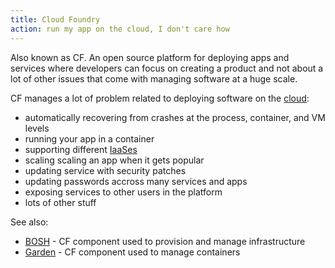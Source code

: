 ```yaml
---
title: Cloud Foundry
action: run my app on the cloud, I don't care how
---
```


Also known as CF. An open source platform for deploying apps and services where developers can focus on creating a product and not about a lot of other issues that come with managing software at a huge scale.

CF manages a lot of problem related to deploying software on the [cloud](/cloud):

* automatically recovering from crashes at the process, container, and VM levels
* running your app in a container
* supporting different [IaaSes](/infrastructure-as-a-service/)
* scaling scaling an app when it gets popular
* updating service with security patches
* updating passwords accross many services and apps
* exposing services to other users in the platform
* lots of other stuff

See also:
* [BOSH](/bosh/) - CF component used to provision and manage infrastructure
* [Garden](/garden/) - CF component used to manage containers
